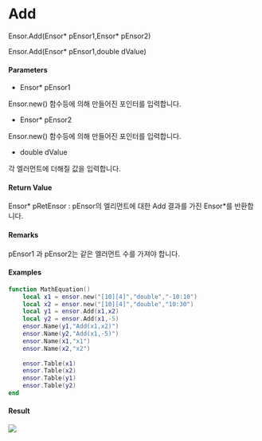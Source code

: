 # Add

Ensor.Add\(Ensor\* pEnsor1,Ensor\* pEnsor2\)

Ensor.Add\(Ensor\* pEnsor1,double dValue\)

#### Parameters

* Ensor\* pEnsor1

Ensor.new\(\) 함수등에 의해 만들어진 포인터를 입력합니다.

* Ensor\* pEnsor2

Ensor.new\(\) 함수등에 의해 만들어진 포인터를 입력합니다.

* double dValue

각 엘러먼트에 더해질 값을 입력합니다.

#### Return Value

Ensor\* pRetEnsor : pEnsor의 엘리먼트에 대한 Add 결과를 가진 Ensor\*를 반환합니다.

#### Remarks

pEnsor1 과 pEnsor2는 같은 엘러먼트 수를 가져야 합니다.

#### Examples

```lua
function MathEquation()
 	local x1 = ensor.new("[10][4]","double","-10:10")
  	local x2 = ensor.new("[10][4]","double","10:30")
	local y1 = ensor.Add(x1,x2)
	local y2 = ensor.Add(x1,-5)
	ensor.Name(y1,"Add(x1,x2)")
	ensor.Name(y2,"Add(x1,-5)")
	ensor.Name(x1,"x1")
	ensor.Name(x2,"x2")
	
 	ensor.Table(x1)
	ensor.Table(x2)
	ensor.Table(y1)
	ensor.Table(y2)
end
```

#### Result

![](/MathAPI/AddResult.png)

